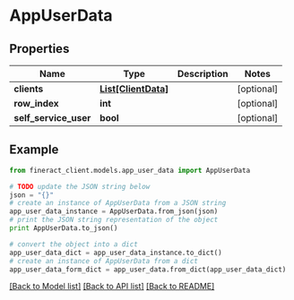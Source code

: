 # AppUserData


## Properties

Name | Type | Description | Notes
------------ | ------------- | ------------- | -------------
**clients** | [**List[ClientData]**](ClientData.md) |  | [optional] 
**row_index** | **int** |  | [optional] 
**self_service_user** | **bool** |  | [optional] 

## Example

```python
from fineract_client.models.app_user_data import AppUserData

# TODO update the JSON string below
json = "{}"
# create an instance of AppUserData from a JSON string
app_user_data_instance = AppUserData.from_json(json)
# print the JSON string representation of the object
print AppUserData.to_json()

# convert the object into a dict
app_user_data_dict = app_user_data_instance.to_dict()
# create an instance of AppUserData from a dict
app_user_data_form_dict = app_user_data.from_dict(app_user_data_dict)
```
[[Back to Model list]](../README.md#documentation-for-models) [[Back to API list]](../README.md#documentation-for-api-endpoints) [[Back to README]](../README.md)


